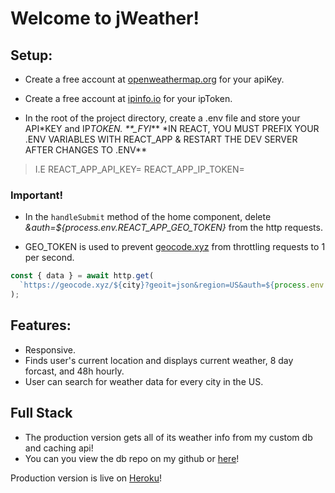 # Welcome to jWeather!

## Setup:

- Create a free account at [openweathermap.org](https://home.openweathermap.org/users/sign_up) for your apiKey.
- Create a free account at [ipinfo.io](https://ipinfo.io/) for your ipToken.

- In the root of the project directory, create a .env file and store your API\*KEY and IP*TOKEN.
  \*\*\_FYI*\*\*
  \*IN REACT, YOU MUST PREFIX YOUR .ENV VARIABLES WITH REACT_APP & RESTART THE DEV SERVER AFTER CHANGES TO .ENV\*\*

> I.E
> REACT_APP_API_KEY=
> REACT_APP_IP_TOKEN=

### Important!

- In the `handleSubmit` method of the home component, delete _&auth=${process.env.REACT_APP_GEO_TOKEN}_ from the http requests.

- GEO_TOKEN is used to prevent [geocode.xyz](https://geocode.xyz/) from throttling requests to 1 per second.

```javascript
const { data } = await http.get(
  `https://geocode.xyz/${city}?geoit=json&region=US&auth=${process.env.REACT_APP_GEO_TOKEN}`
);
```

## Features:

- Responsive.
- Finds user's current location and displays current weather, 8 day forcast, and 48h hourly.
- User can search for weather data for every city in the US.

## Full Stack

- The production version gets all of its weather info from my custom db and caching api!
- You can you view the db repo on my github or [here](https://github.com/HenrySJ/weather-app-api)!

Production version is live on [Heroku](https://hbsj-weather.herokuapp.com/)!
